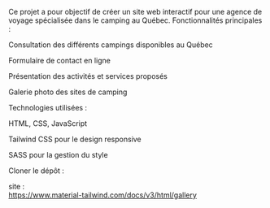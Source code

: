 Ce projet a pour objectif de créer un site web interactif pour une agence de voyage spécialisée dans le camping au Québec.
Fonctionnalités principales :

Consultation des différents campings disponibles au Québec

Formulaire de  contact en ligne

Présentation des activités et services proposés

Galerie photo des sites de camping


Technologies utilisées :

HTML, CSS, JavaScript

Tailwind CSS pour le design responsive

SASS pour la gestion du style


Cloner le dépôt :

site :  
https://www.material-tailwind.com/docs/v3/html/gallery